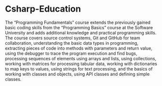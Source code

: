 # Csharp-Education
The “Programming Fundamentals” course extends the previously gained basic coding skills from the “Programming Basics” course at the Software University and adds
additional knowledge and practical programming skills. The course covers source control systems, Git and GitHub for team collaboration, understanding the basic data
types in programming, extracting pieces of code into methods with parameters and return value, using the debugger to trace the program execution and find bugs,
processing sequences of elements using arrays and lists, using collections, working with matrices for processing tabular data, working with dictionaries to map keys to
values, using strings for text processing, and the basics of working with classes and objects, using API classes and defining simple classes.
